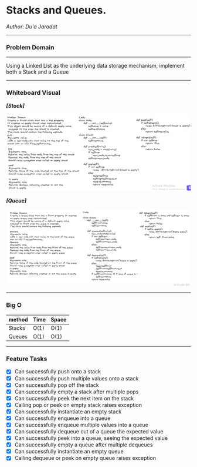 # Stacks and Queues.


*Author: Du'a Jaradat*

---



### Problem Domain
******
Using a Linked List as the underlying data storage mechanism, implement both a Stack and a Queue


---



### Whiteboard Visual

***[Stack]***

![Stack Class](stack.png)

***[Queue]***

![Queue Class](queue.png)

---



### Big O

| method| Time | Space |
|------ | :----------- | :----------- |
|Stacks  | O(1) |O(1) |
|Queues  | O(1) |O(1) |

---

### Feature Tasks

- [x] Can successfully push onto a stack
- [x] Can successfully push multiple values onto a stack
- [x] Can successfully pop off the stack
- [x] Can successfully empty a stack after multiple pops
- [x] Can successfully peek the next item on the stack
- [x] Calling pop or peek on empty stack raises exception
- [x] Can successfully instantiate an empty stack
- [x] Can successfully enqueue into a queue
- [x] Can successfully enqueue multiple values into a queue
- [x] Can successfully dequeue out of a queue the expected value
- [x] Can successfully peek into a queue, seeing the expected value
- [x] Can successfully empty a queue after multiple dequeues
- [x] Can successfully instantiate an empty queue
- [x] Calling dequeue or peek on empty queue raises exception

